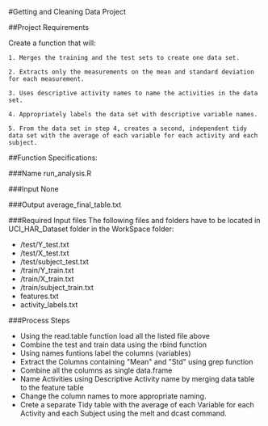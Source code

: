 #Getting and Cleaning Data Project

##Project Requirements

Create a function that will:

	1. Merges the training and the test sets to create one data set.
  
	2. Extracts only the measurements on the mean and standard deviation for each measurement. 
  
	3. Uses descriptive activity names to name the activities in the data set.
  
	4. Appropriately labels the data set with descriptive variable names. 
  
	5. From the data set in step 4, creates a second, independent tidy data set with the average of each variable for each activity and each subject.

##Function Specifications:

###Name
run_analysis.R

###Input
None

###Output
average_final_table.txt

###Required Input files 
The following files and folders have to be located in UCI_HAR_Dataset folder in the WorkSpace folder:
* /test/Y_test.txt
* /test/X_test.txt 
* /test/subject_test.txt 
* /train/Y_train.txt 
* /train/X_train.txt 
* /train/subject_train.txt 
* features.txt 
* activity_labels.txt 

###Process Steps
* Using the read.table function load all the listed file above
* Combine the test and train data using the rbind function
* Using names funtions label the columns (variables)
* Extract the Columns containing "Mean" and "Std" using grep function
* Combine all the columns as single data.frame
* Name Activities using Descriptive Activity name by merging data table to the feature table
* Change the column names to more appropriate naming.
* Crete a separate Tidy table with the average of each Variable for each Activity and each Subject using the melt and dcast command. 
  	 


